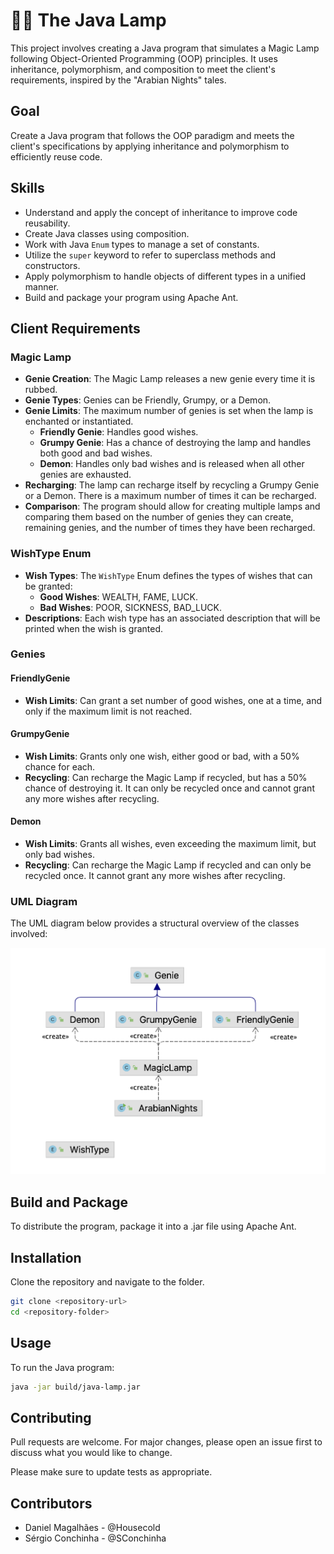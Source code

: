 # 🧞‍♂️ The Java Lamp

This project involves creating a Java program that simulates a Magic Lamp following Object-Oriented Programming (OOP) principles. It uses inheritance, polymorphism, and composition to meet the client's requirements, inspired by the "Arabian Nights" tales.

## Goal

Create a Java program that follows the OOP paradigm and meets the client's specifications by applying inheritance and polymorphism to efficiently reuse code.

## Skills

- Understand and apply the concept of inheritance to improve code reusability.
- Create Java classes using composition.
- Work with Java `Enum` types to manage a set of constants.
- Utilize the `super` keyword to refer to superclass methods and constructors.
- Apply polymorphism to handle objects of different types in a unified manner.
- Build and package your program using Apache Ant.

## Client Requirements

### Magic Lamp

- **Genie Creation**: The Magic Lamp releases a new genie every time it is rubbed.
- **Genie Types**: Genies can be Friendly, Grumpy, or a Demon.
- **Genie Limits**: The maximum number of genies is set when the lamp is enchanted or instantiated.
  - **Friendly Genie**: Handles good wishes.
  - **Grumpy Genie**: Has a chance of destroying the lamp and handles both good and bad wishes.
  - **Demon**: Handles only bad wishes and is released when all other genies are exhausted.
- **Recharging**: The lamp can recharge itself by recycling a Grumpy Genie or a Demon. There is a maximum number of times it can be recharged.
- **Comparison**: The program should allow for creating multiple lamps and comparing them based on the number of genies they can create, remaining genies, and the number of times they have been recharged.

### WishType Enum

- **Wish Types**: The `WishType` Enum defines the types of wishes that can be granted:
  - **Good Wishes**: WEALTH, FAME, LUCK.
  - **Bad Wishes**: POOR, SICKNESS, BAD_LUCK.
- **Descriptions**: Each wish type has an associated description that will be printed when the wish is granted.

### Genies

#### FriendlyGenie

- **Wish Limits**: Can grant a set number of good wishes, one at a time, and only if the maximum limit is not reached.
  
#### GrumpyGenie

- **Wish Limits**: Grants only one wish, either good or bad, with a 50% chance for each.
- **Recycling**: Can recharge the Magic Lamp if recycled, but has a 50% chance of destroying it. It can only be recycled once and cannot grant any more wishes after recycling.

#### Demon

- **Wish Limits**: Grants all wishes, even exceeding the maximum limit, but only bad wishes.
- **Recycling**: Can recharge the Magic Lamp if recycled and can only be recycled once. It cannot grant any more wishes after recycling.

### UML Diagram

The UML diagram below provides a structural overview of the classes involved:

![UML Diagram](java-lamp/uml/uml-java-lamp.png)

## Build and Package

To distribute the program, package it into a .jar file using Apache Ant.

## Installation

Clone the repository and navigate to the folder.

```bash
git clone <repository-url>
cd <repository-folder>
```

## Usage

To run the Java program:

```bash
java -jar build/java-lamp.jar
```

## Contributing

Pull requests are welcome. For major changes, please open an issue first to discuss what you would like to change.

Please make sure to update tests as appropriate.

## Contributors

-  Daniel Magalhães - @Housecold
-  Sérgio Conchinha - @SConchinha
